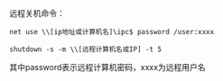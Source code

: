远程关机命令：
```
net use \\[ip地址或计算机名]\ipc$ password /user:xxxx

shutdown -s -m \\[远程计算机名或IP] -t 5
```
其中password表示远程计算机密码，xxxx为远程用户名
